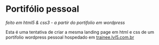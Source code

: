 # Portifólio pessoal

_feito em html5 & css3 - a partir do portifolio em wordpress_

<p>Esta é uma tentativa de criar a mesma landing page em html e css de um portifolio wordpress pessoal hospedado em <a href="https://trainee.lvl5.com.br/mateus-batista/">trainee.lvl5.com.br</a>
</p>
